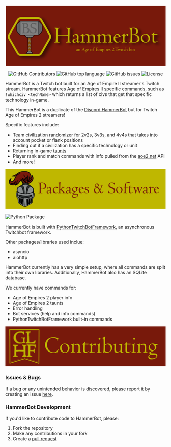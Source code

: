 ![](.github/images/HammerBot_Twitch_Header_noborder.png)

<div align="center">  
  
![GitHub Contributors](https://img.shields.io/github/contributors/makayla-moster/HammerBot_Twitch.svg?style=flat-square) ![GitHub top language](https://img.shields.io/github/languages/top/makayla-moster/HammerBot_Twitch?style=flat-square) ![GitHub issues](https://img.shields.io/github/issues/makayla-moster/HammerBot_Twitch?style=flat-square) ![License](https://img.shields.io/github/license/makayla-moster/HammerBot_Twitch.svg?style=flat-square) 
</div> 


HammerBot is a Twitch bot built for an Age of Empire II streamer's Twitch stream. HammerBot features Age of Empires II specific commands, such as `!whichciv <techName>` which returns a list of civs that get that specific technology in-game.  

This HammerBot is a duplicate of the [Discord HammerBot](https://github.com/makayla-moster/HammerBot) but for Twitch Age of Empires 2 streamers!
  
Specific features include:
- Team civilization randomizer for 2v2s, 3v3s, and 4v4s that takes into account pocket or flank positions
- Finding out if a civilization has a specific technology or unit
- Returning in-game [taunts](https://ageofempires.fandom.com/wiki/Taunts)
- Player rank and match commands with info pulled from the [aoe2.net](https://aoe2.net/#api) API
- And more!


![](.github/images/Packages_Header_2.png)
<!-- ## Python Packages & Software -->
![Python Package](https://img.shields.io/badge/made%20with-python%203.9+-blue.svg?style=flat-square&logo=Python)

HammerBot is built with [PythonTwitchBotFramework](https://github.com/sharkbound/PythonTwitchBotFramework), an asynchronous Twitchbot framework.

Other packages/libraries used inclue:
- asyncio
- aiohttp

HammerBot currently has a very simple setup, where all commands are split into their own libraries. Additionally, HammerBot also has an SQLite database.

We currently have commands for:  
- Age of Empires 2 player info
- Age of Empires 2 taunts
- Error handling
- Bot services (help and info commands)
- PythonTwitchBotFramework built-in commands

<!-- ## Contributing to HammerBot -->
![](.github/images/Contributing_Header-02.png)

### Issues & Bugs
If a bug or any unintended behavior is discovered, please report it by creating an issue [here](https://github.com/makayla-moster/HammerBot_Twitch/issues).

### HammerBot Development
If you'd like to contribute code to HammerBot, please:
1. Fork the repository 
2. Make any contributions in your fork       
3. Create a [pull request](https://github.com/makayla-moster/HammerBot_Twitch/pulls)

<!-- Your pull request will then be reviewed. Please read the [Contributing Guidelines](https://github.com/makayla-moster/HammerBot/blob/main/CONTRIBUTING.md) before creating your first pull request.

### Setting Up HammerBot
After forking the repository:
1. `git clone` HammerBot, and `cd` into the `HammerBot` directory
2. Make a new file called `.env` and fill in the fields based off the `.env.example` file
3. Use [poetry](https://python-poetry.org) to install the necessary dependencies with `poetry install`
4. Run HammerBot with either `poetry run python3 hammerbot.py` (mac/linux) or `poetry run py hammerbot.py` (windows) -->
